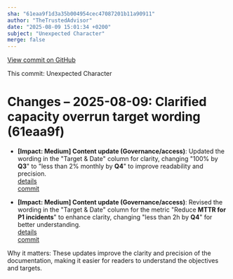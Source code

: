 ```yaml
---
sha: "61eaa9f1d3a35b004954cec47087201b11a90911"
author: "TheTrustedAdvisor"
date: "2025-08-09 15:01:34 +0200"
subject: "Unexpected Character"
merge: false
---
```


[View commit on GitHub](https://github.com/TheTrustedAdvisor/FabricAdoptionFramework/commit/61eaa9f1d3a35b004954cec47087201b11a90911)

This commit: Unexpected Character

# Changes – 2025-08-09: Clarified capacity overrun target wording (61eaa9f)

- **[Impact: Medium] Content update (Governance/access)**: Updated the wording in the "Target & Date" column for clarity, changing "100% by **Q3**" to "less than 2% monthly by **Q4**" to improve readability and precision.  
   [details](/docs/about/changes/2025-08-09-define-your-mission-and-objectives)  
   [commit](https://github.com/TheTrustedAdvisor/FabricAdoptionFramework/commit/61eaa9f1d3a35b004954cec47087201b11a90911)

- **[Impact: Medium] Content update (Governance/access)**: Revised the wording in the "Target & Date" column for the metric "Reduce **MTTR for P1 incidents**" to enhance clarity, changing "less than 2h by **Q4**" for better understanding.  
   [details](/docs/about/changes/2025-08-09-define-your-mission-and-objectives)  
   [commit](https://github.com/TheTrustedAdvisor/FabricAdoptionFramework/commit/61eaa9f1d3a35b004954cec47087201b11a90911)

Why it matters: These updates improve the clarity and precision of the documentation, making it easier for readers to understand the objectives and targets.
